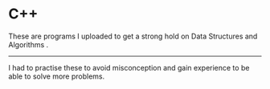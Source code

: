 # C++
These are programs I uploaded to get a strong hold on Data Structures and Algorithms . <hr>
I had to practise these to avoid misconception and gain experience to be able to solve more problems.
